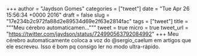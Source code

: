 
+++
author = "Jaydson Gomes"
categories = ["tweet"]
date = "Tue Apr 26 15:56:34 +0000 2016"
draft = false
slug = "17e234b2c972fa88d2e89534d69e2f63e2814fac"
tags = ["tweet"]
title = """Meu cérebro automaticamen..."""
tweet = true
micro = true
tweet_url = "https://twitter.com/jaydson/status/724990563792084992"
+++
Meu cérebro automaticamente coloca a voz do @sergio_caelum em artigos que ele escreveu. Isso é bom pq consigo ler no modo ultra-rápido.
